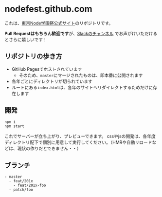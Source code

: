 # nodefest.github.com

これは、[東京Node学園祭公式サイト](https://nodefest.jp)のリポジトリです。

**Pull Requestはもちろん歓迎です**が、[Slackのチャンネル](https://iojs-jp-slack.herokuapp.com/) でお声がけいただけるとさらに嬉しいです！

## リポジトリの歩き方

- GitHub Pagesでホストされています
  - そのため、`master`にマージされたものは、即本番に公開されます
- 各年ごとにディレクトリが切られています
- ルートにある`index.html`は、各年のサイトへリダイレクトするためだけに存在します

## 開発
```sh
npm i
npm start
```

これでサーバーが立ち上がり、プレビューできます。
cssやjsの開発は、各年度ディレクトリ配下で個別に用意して実行してください。（HMRや自動リロードなどは、現状の作りだとできません・・）

## ブランチ

```
- master
  - feat/201x
    - feat/201x-foo
  - patch/foo
```
